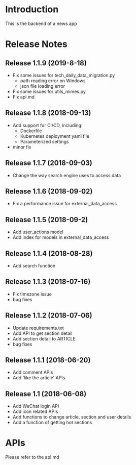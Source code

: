 # Introduction

This is the backend of a news app

# Release Notes

## Release 1.1.9 (2019-8-18)

-   Fix some issues for tech_daily_data_migration.py
    -   path reading error on Windows
    -   json file loading error
-   Fix some issues for utils_mimes.py
-   Fix api.md

## Release 1.1.8 (2018-09-13)

* Add support for CI/CD, including:
  * Dockerfile
  * Kubernetes deployment yaml file
  * Parameterized settings
* minor fix

## Release 1.1.7 (2018-09-03)

* Change the way search engine uses to access data

## Release 1.1.6 (2018-09-02)

* Fix a performance issue for external_data_access

## Release 1.1.5 (2018-09-2)

* Add user_actions model
* Add index for models in external_data_access

## Release 1.1.4 (2018-08-28)

* Add search function

## Release 1.1.3 (2018-07-16)

* Fix timezone issue
* bug fixes

## Release 1.1.2 (2018-07-06)

* Update requirements.txt
* Add API to get section detail
* Add section detail to ARTICLE
* bug fixes

## Release 1.1.1 (2018-06-20)

* Add comment APIs
* Add 'like the article' APIs

## Release 1.1 (2018-06-08)

* Add WeChat login API
* Add icon related APIs
* Add functions to change article, section and user details
* Add a function of getting hot sections

# APIs

Please refer to the api.md
